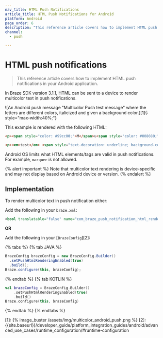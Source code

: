 ```yaml
---
nav_title: HTML Push Notifications
article_title: HTML Push Notifications for Android
platform: Android
page_order: 6
description: "This reference article covers how to implement HTML push notifications in your Android application."
channel:
  - push

---
```


# HTML push notifications

> This reference article covers how to implement HTML push notifications in your Android application.

In Braze SDK version 3.1.1, HTML can be sent to a device to render multicolor text in push notifications.

![An Android push message "Multicolor Push test message" where the letters are different colors, italicized and given a background color.][1]{: style="max-width:40%;"}

This example is rendered with the following HTML:

```html
<p><span style="color: #99cc00;">M</span>u<span style="color: #008080;">lti</span>Colo<span style="color: #ff6600;">r</span> <span style="color: #000080;">P</span><span style="color: #00ccff;">u</span><span style="color: #ff0000;">s</span><span style="color: #808080;">h</span></p>
```

```html
<p><em>test</em> <span style="text-decoration: underline; background-color: #ff6600;"><strong>message</strong></span></p>
```

Android OS limits what HTML elements/tags are valid in push notifications. For example, `marquee` is not allowed.

{% alert important %}
Note that multicolor text rendering is device-specific and may not display based on Android device or version.
{% endalert %}

## Implementation

To render multicolor text in push notification either:

Add the following in your `braze.xml`:

```xml
<bool translatable="false" name="com_braze_push_notification_html_rendering_enabled">true</bool>
```

**OR** 

Add the following in your [`BrazeConfig`][2]:

{% tabs %}
{% tab JAVA %}

```java
BrazeConfig brazeConfig = new BrazeConfig.Builder()
  .setPushHtmlRenderingEnabled(true)
  .build();
Braze.configure(this, brazeConfig);
```
 
{% endtab %}
{% tab KOTLIN %}

```kotlin
val brazeConfig = BrazeConfig.Builder()
    .setPushHtmlRenderingEnabled(true)
    .build()
Braze.configure(this, brazeConfig)
```

{% endtab %}
{% endtabs %}

[1]: {% image_buster /assets/img/multicolor_android_push.png %}
[2]: {{site.baseurl}}/developer_guide/platform_integration_guides/android/advanced_use_cases/runtime_configuration/#runtime-configuration
